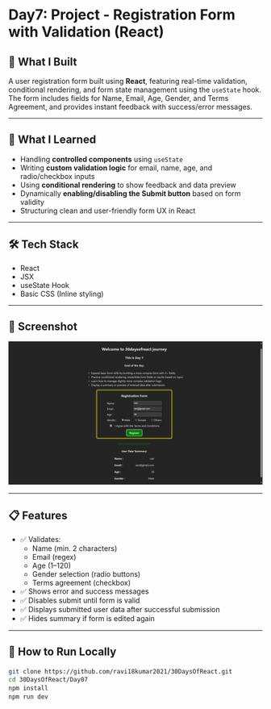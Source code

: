 # Day7: Project - Registration Form with Validation (React)

## 🚀 What I Built

A user registration form built using **React**, featuring real-time validation, conditional rendering, and form state management using the `useState` hook.  
The form includes fields for Name, Email, Age, Gender, and Terms Agreement, and provides instant feedback with success/error messages.

---

## 🧠 What I Learned

- Handling **controlled components** using `useState`
- Writing **custom validation logic** for email, name, age, and radio/checkbox inputs
- Using **conditional rendering** to show feedback and data preview
- Dynamically **enabling/disabling the Submit button** based on form validity
- Structuring clean and user-friendly form UX in React

---

## 🛠️ Tech Stack

- React
- JSX
- useState Hook
- Basic CSS (Inline styling)

---

## 📸 Screenshot

![Screenshot](./screenshot.png)

---

## 📋 Features

- ✅ Validates:
  - Name (min. 2 characters)
  - Email (regex)
  - Age (1–120)
  - Gender selection (radio buttons)
  - Terms agreement (checkbox)
- ✅ Shows error and success messages
- ✅ Disables submit until form is valid
- ✅ Displays submitted user data after successful submission
- ✅ Hides summary if form is edited again

---

## 🧪 How to Run Locally

```bash
git clone https://github.com/ravi18kumar2021/30DaysOfReact.git
cd 30DaysOfReact/Day07
npm install
npm run dev